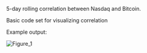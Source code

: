 5-day rolling correlation between Nasdaq and Bitcoin.

Basic code set for visualizing correlation

Example output:

![Figure_1](https://github.com/nikvin8/PortfolioMk1/assets/150920532/37a1c575-67fa-4139-90ea-379d3d46b0d9)
